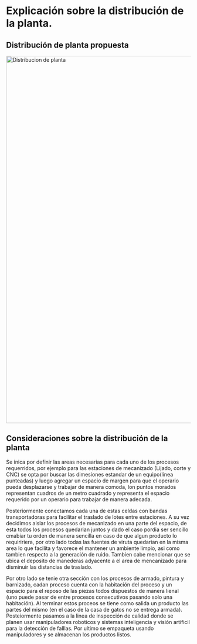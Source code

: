 # Explicación sobre la distribución de la planta.

## Distribución de planta propuesta

<img width="1000" alt="Distribucion de planta" src="Distibución planta.jpeg">

## Consideraciones sobre la distribución de la planta

Se inica por definir las areas necesarias para cada uno de los procesos requerridos, por ejemplo para las estaciones de mecanizado (Lijado,  corte y CNC) se opta por buscar las dimesiones estandar de un equipo(linea punteadas) y luego agregar un espacio de margen para que el operario pueda desplazarse y trabajar de manera comoda, lon puntos morados representan cuadros de un metro cuadrado y representa el espacio requerido por un operario para trabajar de manera adecada.

Posteriormente conectamos cada una de estas celdas con bandas transportadoras para facilitar el traslado de lotes entre estaciones. A su vez decidimos aislar los procesos de mecanizado en una parte del espacio, de esta todos los procesos quedarian juntos y dado el caso pordia ser sencillo cmabiar tu orden de manera sencilla en caso de que algun producto lo requiririera, por otro lado todas las fuentes de viruta quedarian en la misma area lo que facilita y favorece el mantener un ambiente limpio, asi como tambien respecto a la generación de ruido. Tambien cabe mencionar que se ubica el deposito de manederas adyacente a el area de mencanizado para disminuir las distancias de traslado.

Por otro lado se tenie otra sección con los procesos de armado, pintura y barnizado, cadan proceso cuenta con la habitación del proceso y un espacio para el reposo de las piezas todos dispuestos de manera lienal (uno puede pasar de entre procesos consecutivos pasando solo una habitación). Al terminar estos proceos se tiene como salida un producto las partes del mismo (en el caso de la casa de gatos no se entrega armada). Posteiormente pasamos a la linea de inspección de calidad donde se planen usar manipuladores roboticos y sistemas inteligencia y visión artificil para la detección de falllas. Por ultimo se empaqueta usando manipuladores y se almacenan los productos listos.
